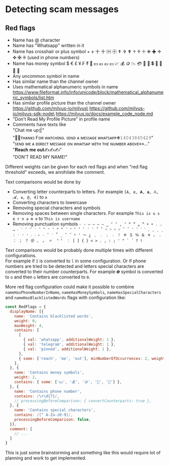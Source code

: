 # Detecting scam messages

## Red flags

- Name has @ character
- Name has "Whatsapp" written in it
- Name has crosshair or plus symbol + ± 十 ⼗ ㈩ ㊉ ✝ ✞ ✟ ♱ ♰ ☩ ✙ ✚ ✛ ✜ ✠ ⁜ (used in phone numbers)
- Name has money symbol $ € £ ¥ ₣ ₹ 🏦 💵 💶 💷 💴 📈 💰 🪙 📉 💳 💱 🫰 💲 💸 🤑 👛 🎰
- Any uncommon symbol in name
- Has similar name than the channel owner
- Uses mathematical alphanumeric symbols in name https://www.fileformat.info/info/unicode/block/mathematical_alphanumeric_symbols/list.htm
- Has similar profile picture than the channel owner\
  https://github.com/milvus-io/milvus\
  https://github.com/milvus-io/milvus-sdk-node\
  https://milvus.io/docs/example_code_node.md
- "Don't Read My Profile Picture" in profile name
- Comments have texts like\
  "Chat me up☝️"\
  "🎄🎄ᴛʜᴀɴᴋꜱ Ғᴏʀ ᴡᴀᴛᴄʜɪɴɢ. ꜱᴇɴᴅ ᴀ ᴍᴇꜱꜱᴀɢᴇ ᴡʜᴀᴛꜱᴀᴘᴘ✙𝟷𝟺𝟶𝟺𝟹𝟾𝟺𝟻𝟺𝟸𝟿"\
  "ꜱᴇɴᴅ ᴍᴇ ᴀ ᴅɪʀᴇᴄᴛ ᴍᴇꜱꜱᴀɢᴇ ᴏɴ ᴡʜᴀᴛꜱᴀᴘ ᴡɪᴛʜ ᴛʜᴇ ɴᴜᴍʙᴇʀ ᴀʙᴏᴠᴇ»»..."\
  "𝐑𝐞𝐚𝐜𝐡 𝐦𝐞 𝐨𝐮𝐭✍️✍️✍️"\
  "DON'T READ MY NAME!"

Different weights can be given for each red flags and when "red flag threshold" exceeds, we annihilate the comment.

Text comparisons would be done by
 - Converting letter counterparts to letters. For example `[Α, α, 𝐀, 𝐚, 𝔸, 𝓐, 𝖆, @, 4]` to `a`
 - Converting characters to lowercase
 - Removing special characters and symbols
 - Removing spaces between single characters. For example `This is u s e r n a m e` to `This is username`
 - Removing punctuation symbols  ```· ‑ ‒ – — ― ‗ ‘ ’ ‚ ‛ “ ” „ ‟ • ‣ ․ ‥ … ‧ ′ ″ ‴ ‵ ‶ ‷ ❛ ❜ ❝ ❞ ʹ ʺ ʻ ʼ ʽ ʾ ʿ ˀ ˁ ˂ ˃ ˄ ˅ ˆ ˇ ˈ ˉ ˊ ˋ ˌ ˍ ˎ ˏ ː ˑ ˒ ˓ ˔ ˕ ˖ ˗ ˘ ˙ ˚ ˛ ˜ ˝ ˠ ˡ ～ ¿ ﹐ ﹒ ﹔ ﹕ ！ ＃ ＄ ％ ＆ ＊ ， ． ： ； ？ ＠ 、 。 〃 〝 〞 ︰ [ ] { } < > . , : ; ' " ` ´ ? !```

Text comparisons would be probably done multiple times with different configurations.\
For example if `I` is converted to `l` in some configuration. Or if phone numbers are tried to be detected and letters special characters are converted to their number counterparts. For example `𝞗` symbol is converted to `o` and then `o` letters are converted to `0`.


More red flag configuration could make it possible to combine `nameHasPhoneNumberInName`, `nameHasMoneySymbols`, `nameHasSpecialCharacters` and `nameHasBlacklistedWords` flags with configuration like:
```js
const RedFlags = {
  displayName: [{
    name: 'Contains blacklisted words',
    weight: 0,
    maxWeight: 4,
    contains: [
      [
        { val: 'whatsapp', additionalWeight: 1 },
        { val: 'telegram', additionalWeight: 1 },
        { val: 'pinned', additionalWeight: 1 },
      ],
      { some: ['reach', 'me', 'out'], minNumberOfOccurrences: 2, weight: 3 },
    ],
  }, {
    name: 'Contains money symbols',
    weight: 2,
    contains: { some: ['💵', '💰', '🪙', '💸', '🤑'] },
  }, {
    name: 'Contains phone number',
    contains: /\+\d{7}/,
    // processingBeforeComparison: { convertCounterparts: true },
  }, {
    name: 'Contains special characters',
    contains: /[^ A-Za-z0-9]/,
    processingBeforeComparison: false,
  }],
  comment: [
    // ...
  ]
}
```
This is just some brainstorming and something like this would require lot of planning and work to get implemented.

